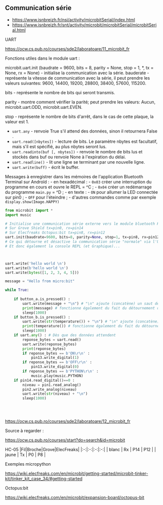 ## Communication série

- <https://www.isnbreizh.fr/nsi/activity/microbitSerial/index.html>
- https://www.isnbreizh.fr/snt/activity/microbit/microbitSerial/microbitSerial.html


UART

https://ocw.cs.pub.ro/courses/sde2/laboratoare/11_microbit_fr


Fonctions utiles dans le module uart :

microbit.uart.init (baudrate = 9600, bits = 8, parity = None, stop = 1, *, tx = None, rx = None) - initialise la communication avec la série.
bauderate - représente la vitesse de communication avec la série, il peut prendre les valeurs suivantes: 9600, 14400, 19200, 28800, 38400, 57600, 115200.

bits - représente le nombre de bits qui seront transmis.

parity - montre comment vérifier la parité; peut prendre les valeurs: Aucun, microbit.uart.ODD, microbit.uart.EVEN.

stop - représente le nombre de bits d'arrêt, dans le cas de cette plaque, la valeur est 1.

- `uart.any` - renvoie True s'il attend des données, sinon il retournera False .
- `uart.read([nbytes])` - lecture de bits. Le paramètre nbytes est facultatif, mais s'il est spécifié, au plus nbytes seront lus.
- `uart.readinto(buf [, nbytes])` - renvoie le nombre de bits lus et stockés dans buf ou renvoie None à l'expiration du délai.
- `uart.readline()` - lit une ligne se terminant par une nouvelle ligne.
- `uart.write(buff)` - écrit le buffer.

Messages à enregistrer dans les mémoires de l'application Bluetooth Terminal sur Androïd :
    - en hexadécimal :
        - `0x03` créer une interruption du programme en cours et ouvre le REPL = ^C ;
        - `0x04` créer un redémarrage du programme `main.py` = ^D ;
    - en texte :
        - `ON` pour allumer la LED connectée sur pin0 ;
        - `OFF` pour l'éteindre ;
        - d'autres commandes comme par exemple `display.show(Image.HAPPY)`


```Python
from microbit import *
import music

# Initialise une communication série externe vers le module bluetooth HC-05
# Sur Grove Shield tx=pin0, rx=pin14
# Sur Elecfreaks Octopus:bit tx=pin8, rx=pin12
uart.init(baudrate=9600, bits=8, parity=None, stop=1, tx=pin8, rx=pin12)
# Ce qui détourne et désactive la communication série "normale" via l'USB vers le PC
# Et donc également la console REPL (et Graphique)...



uart.write('hello world \n')
uart.write(b'hello world \n')
uart.write(bytes([1, 2, 3, 4, 5]))

message = "Hello from micro:bit"

while True:
    
    if button_a.is_pressed() :
        uart.write(message + "\n") # "\n" ajoute (concatène) un saut de ligne
        print(message) # fonctionne également du fait du détournement de la communication série, le saut de ligne est inclu.
        sleep(1000)
    if button_b.is_pressed() :
        uart.write(str(temperature()) + "\n") # "\n" ajoute (concatène) un saut de ligne après la température du BBC
        print(temperature()) # fonctionne également du fait du détournement de la communication série, le saut de ligne est inclu.
        sleep(1000)
    if uart.any() : # Dès que des données attendent
        reponse_bytes = uart.read()
        uart.write(reponse_bytes)
        print(reponse_bytes)
        if reponse_bytes == b'ON\r\n' :
            pin13.write_digital(1)            
        if reponse_bytes == b'OFF\r\n' :
            pin13.write_digital(0)            
        if reponse_bytes == b'PYTHON\r\n' :
            music.play(music.PYTHON)
    if pin14.read_digital()==0 :
        niveau = pin1.read_analog()
        pin2.write_analog(niveau)
        uart.write(str(niveau) + "\n")
        sleep(1000)
    
        
        
```


https://ocw.cs.pub.ro/courses/sde2/laboratoare/12_microbit_fr

Source à regarder :

https://ocw.cs.pub.ro/courses/start?do=search&id=microbit

HC-05
|Fil|Broche|Grove|ElecFreaks|
|:-:|:-:|:-:|:-:|
| blanc | Rx | P14 | P12 |
| jaune | Tx | P0 | P8 |


Exemples micropython

https://wiki.elecfreaks.com/en/microbit/getting-started/microbit-tinker-kit/tinker_kit_case_34/#getting-started

Octopus:bit

https://wiki.elecfreaks.com/en/microbit/expansion-board/octopus-bit